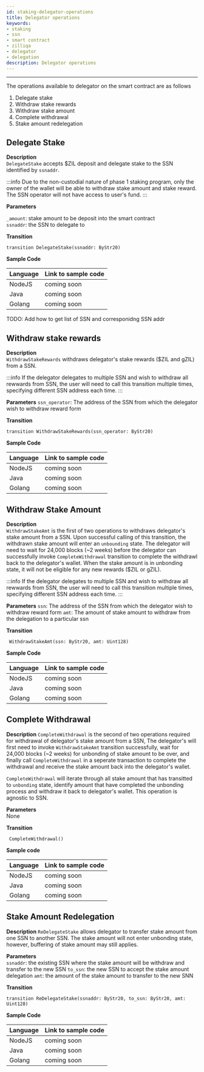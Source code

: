 ```yaml
---
id: staking-delegator-operations
title: Delegator operations
keywords: 
- staking
- ssn
- smart contract
- zilliqa	
- delegator
- delegation
description: Delegator operations
---
```

---

The operations available to delegator on the smart contract are as follows
1. Delegate stake
2. Withdraw stake rewards
3. Withdraw stake amount
4. Complete withdrawal
5. Stake amount redelegation

## Delegate Stake
__Description__  
`DelegateStake` accepts $ZIL deposit and delegate stake to the SSN identified by `ssnaddr`. 

:::info
Due to the non-custodial nature of phase 1 staking program, only the owner of the wallet will be able to withdraw stake amount and stake reward. The SSN operator will not have access to user's fund. 
:::

__Parameters__

`_amount`: stake amount to be deposit into the smart contract  
`ssnaddr`: the SSN to delegate to

__Transition__
```
transition DelegateStake(ssnaddr: ByStr20) 
```

__Sample Code__

| Language | Link to sample code |
| -------- | ------------------- |
| NodeJS   | coming soon |
| Java     | coming soon |
| Golang   | coming soon |

TODO: Add how to get list of SSN and corresponidng SSN addr

## Withdraw stake rewards
__Description__  
`WithdrawStakeRewards` withdraws delegator's stake rewards ($ZIL and gZIL) from a SSN.

:::info
If the delegator delegates to multiple SSN and wish to withdraw all rewwards from SSN, the user will need to call this transition multiple times, specifying different SSN address each time.
:::

__Parameters__
`ssn_operator`: The address of the SSN from which the delegator wish to withdraw reward form

__Transition__
```
transition WithdrawStakeRewards(ssn_operator: ByStr20)
```

__Sample Code__

| Language | Link to sample code |
| -------- | ------------------- |
| NodeJS   | coming soon |
| Java     | coming soon |
| Golang   | coming soon |

## Withdraw Stake Amount
__Description__  
`WithdrawStakeAmt` is the first of two operations to withdraws delegator's stake amount from a SSN. Upon successful calling of this transition, the withdrawn stake amount will enter an `unbounding` state. The delegator will need to wait for 24,000 blocks (~2 weeks) before the delegator can successfully invoke `CompleteWithdrawal` transition to complete the withdrawl back to the delegator's wallet. When the stake amount is in unbonding state, it will not be eligible for any new rewards ($ZIL or gZIL).

:::info
If the delegator delegates to multiple SSN and wish to withdraw all rewwards from SSN, the user will need to call this transition multiple times, specifying different SSN address each time.
:::

__Parameters__
`ssn`: The address of the SSN from which the delegator wish to withdraw reward form
`amt`: The amount of stake amount to withdraw from the delegation to a particular ssn

__Transition__
```
 WithdrawStakeAmt(ssn: ByStr20, amt: Uint128)
 ```

__Sample Code__

| Language | Link to sample code |
| -------- | ------------------- |
| NodeJS   | coming soon |
| Java     | coming soon |
| Golang   | coming soon |


## Complete Withdrawal
__Description__
`CompleteWithdrawal` is the second of two operations required for withdrawal of delegator's stake amount from a SSN, The delegator's will first need to invoke `WithdrawStakeAmt` transition successfully, wait for 24,000 blocks (~2 weeks) for unbonding of stake amount to be over, and finally call `CompleteWithdrawal` in a seperate transaction to complete the withdrawal and receive the stake amount back into the delegator's wallet.

`CompleteWithdrawal` will iterate through all stake amount that has transitted to `unbonding` state, identify amount that have completed the unbonding process and withdraw it back to delegator's wallet. This operation is agnostic to SSN. 

__Parameters__  
None

__Transition__
```
 CompleteWithdrawal()
 ```

__Sample code__

| Language | Link to sample code |
| -------- | ------------------- |
| NodeJS   | coming soon |
| Java     | coming soon |
| Golang   | coming soon |


## Stake Amount Redelegation
__Description__
`ReDelegateStake` allows delegator to transfer stake amount from one SSN to another SSN. The stake amount will not enter unbonding state, however, buffering of stake amount may still applies.

__Parameters__  
`ssnaddr`: the existing SSN where the stake amount will be withdraw and transfer to the new SSN
`to_ssn`: the new SSN to accept the stake amount delegation
`amt`: the amount of the stake amount to transfer to the new SNN

__Transition__
```
transition ReDelegateStake(ssnaddr: ByStr20, to_ssn: ByStr20, amt: Uint128)
```

__Sample Code__

| Language | Link to sample code |
| -------- | ------------------- |
| NodeJS   | coming soon |
| Java     | coming soon |
| Golang   | coming soon |